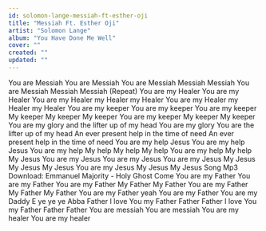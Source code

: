 ```yaml
---
id: solomon-lange-messiah-ft-esther-oji
title: "Messiah Ft. Esther Oji"
artist: "Solomon Lange"
album: "You Have Done Me Well"
cover: ""
created: ""
updated: ""
---
```


You are Messiah
You are Messiah
You are Messiah
Messiah
Messiah
You are Messiah
Messiah
Messiah
(Repeat)
You are my Healer
You are my Healer
You are my Healer
my Healer
my Healer
You are my Healer
my Healer
my Healer
You are my keeper
You are my keeper
You are my keeper
My keeper
My keeper
My keeper
You are my keeper
My keeper
My keeper
You are my glory and the lifter up of my head
You are my glory You are the lifter up of my head
An ever present help in the time of need
An ever present help in the time of need
You are my help Jesus
You are my help Jesus
You are my help
My help
My help
My help
You are my help
My help
My Jesus
You are my Jesus
You are my Jesus
You are my Jesus
My Jesus
My Jesus
My Jesus
You are my Jesus
My Jesus
My Jesus
  Song Mp3 Download: Emmanuel Majority - Holy Ghost Come
You are my Father
You are my Father
You are my Father
My Father
My Father
You are my Father
My Father
My Father
You are my Father yeah
You are my Father
You are my Daddy
E ye ye ye
Abba Father
I love You my Father
Father
Father
I love You my Father
Father
Father
You are messiah
You are messiah
You are my healer
You are my healer